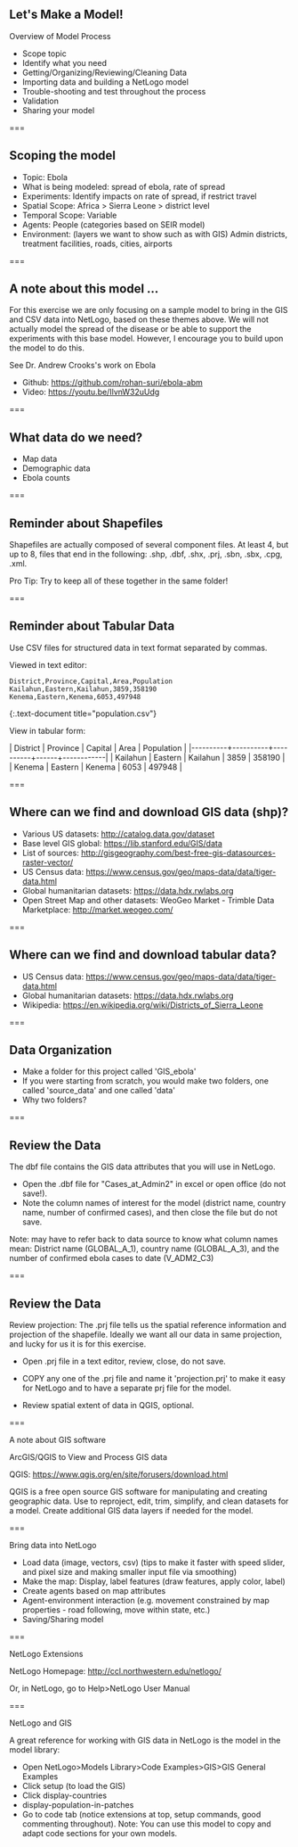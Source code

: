 ---
---

## Let's Make a Model!

Overview of Model Process

- Scope topic
- Identify what you need
- Getting/Organizing/Reviewing/Cleaning Data
- Importing data and building a NetLogo model
- Trouble-shooting and test throughout the process
- Validation
- Sharing your model

===

## Scoping the model

- Topic: Ebola
- What is being modeled: spread of ebola, rate of spread
- Experiments: Identify impacts on rate of spread, if restrict travel
- Spatial Scope: Africa > Sierra Leone > district level
- Temporal Scope: Variable
- Agents: People (categories based on SEIR model)
- Environment: (layers we want to show such as with GIS) Admin districts, treatment facilities, roads, cities, airports

===

## A note about this model ...

For this exercise we are only focusing on a sample model to bring in the GIS and CSV data into NetLogo, based on these themes above. We will not actually model the spread of the disease or be able to support the experiments with this base model. However, I encourage you to build upon the model to do this.

See Dr. Andrew Crooks's work on Ebola

- Github: https://github.com/rohan-suri/ebola-abm
- Video: https://youtu.be/IlvnW32uUdg

===

## What data do we need?

- Map data
- Demographic data
- Ebola counts

===

## Reminder about Shapefiles

Shapefiles are actually composed of several component files. At least 4, but up to 8, files that end in the following: .shp, .dbf, .shx, .prj, .sbn, .sbx, .cpg, .xml.

Pro Tip: Try to keep all of these together in the same folder!

===

## Reminder about Tabular Data

Use CSV files for structured data in text format separated by commas.

Viewed in text editor:

```
District,Province,Capital,Area,Population
Kailahun,Eastern,Kailahun,3859,358190
Kenema,Eastern,Kenema,6053,497948
```
{:.text-document title="population.csv"}

View in tabular form:

| District | Province | Capital  | Area | Population |
|----------+----------+----------+------+------------|
| Kailahun | Eastern  | Kailahun | 3859 |     358190 |
| Kenema   | Eastern  | Kenema   | 6053 |     497948 |

===

## Where can we find and download GIS data (shp)?

- Various US datasets: http://catalog.data.gov/dataset
- Base level GIS global: https://lib.stanford.edu/GIS/data
- List of sources: http://gisgeography.com/best-free-gis-datasources-raster-vector/
- US Census data: https://www.census.gov/geo/maps-data/data/tiger-data.html
- Global humanitarian datasets: https://data.hdx.rwlabs.org
- Open Street Map and other datasets: WeoGeo Market - Trimble Data Marketplace: http://market.weogeo.com/

===

## Where can we find and download tabular data?

- US Census data: https://www.census.gov/geo/maps-data/data/tiger-data.html
- Global humanitarian datasets: https://data.hdx.rwlabs.org
- Wikipedia: https://en.wikipedia.org/wiki/Districts_of_Sierra_Leone

===

## Data Organization

- Make a folder for this project called 'GIS_ebola'
- If you were starting from scratch, you would make two folders, one called 'source_data' and one called 'data'
- Why two folders?

===

## Review the Data

The dbf file contains the GIS data attributes that you will use in NetLogo.

- Open the .dbf file for "Cases\_at\_Admin2" in excel or open office (do not save!).
- Note the column names of interest for the model (district name, country name, number of confirmed cases), and then close the file but do not save.

Note: may have to refer back to data source to know what column names mean: District name (GLOBAL_A_1), country name (GLOBAL_A_3), and the number of confirmed ebola cases to date (V_ADM2_C3)

===

## Review the Data

Review projection: The .prj file tells us the spatial reference information and projection of the shapefile. Ideally we want all our data in same projection, and lucky for us it is for this exercise.

- Open .prj file in a text editor, review, close, do not save.

- COPY any one of the .prj file and name it 'projection.prj' to make it easy for NetLogo and to have a separate prj file for the model.

- Review spatial extent of data in QGIS, optional.

===

A note about GIS software

ArcGIS/QGIS to View and Process GIS data

QGIS: https://www.qgis.org/en/site/forusers/download.html

QGIS is a free open source GIS software for manipulating and creating geographic data. 
Use to reproject, edit, trim, simplify, and clean datasets for a model. 
Create additional GIS data layers if needed for the model.

===

Bring data into NetLogo

- Load data (image, vectors, csv) (tips to make it faster with speed slider, and pixel size and making smaller input file via smoothing)
- Make the map: Display, label features (draw features, apply color, label)
- Create agents based on map attributes
- Agent-environment interaction (e.g. movement constrained by map properties - road following, move within state, etc.)
- Saving/Sharing model

===

NetLogo Extensions

NetLogo Homepage: http://ccl.northwestern.edu/netlogo/

Or, in NetLogo, go to Help>NetLogo User Manual

===

NetLogo and GIS

A great reference for working with GIS data in NetLogo is the model in the model library:
- Open NetLogo>Models Library>Code Examples>GIS>GIS General Examples
- Click setup (to load the GIS)
- Click display-countries
- display-population-in-patches
- Go to code tab (notice extensions at top, setup commands, good commenting throughout).
Note: You can use this model to copy and adapt code sections for your own models.
